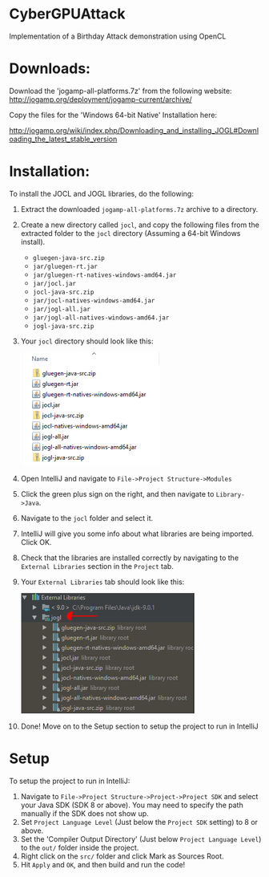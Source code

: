 # CyberGPUAttack
Implementation of a Birthday Attack demonstration using OpenCL

# Downloads:
Download the 'jogamp-all-platforms.7z' from the following website: http://jogamp.org/deployment/jogamp-current/archive/

Copy the files for the 'Windows 64-bit Native' Installation here:

http://jogamp.org/wiki/index.php/Downloading_and_installing_JOGL#Downloading_the_latest_stable_version

# Installation:

To install the JOCL and JOGL libraries, do the following:

1. Extract the downloaded `jogamp-all-platforms.7z` archive to a directory.
2. Create a new directory called `jocl`, and copy the following files from the extracted folder to the `jocl` directory (Assuming a 64-bit Windows install).
    * `gluegen-java-src.zip`
    * `jar/gluegen-rt.jar`
    * `jar/gluegen-rt-natives-windows-amd64.jar`
    * `jar/jocl.jar`
    * `jocl-java-src.zip`
    * `jar/jocl-natives-windows-amd64.jar`
    * `jar/jogl-all.jar`
    * `jar/jogl-all-natives-windows-amd64.jar`
    * `jogl-java-src.zip`
3. Your `jocl` directory should look like this:

    ![Alt](images/dir.PNG "Correct Directory Structure")
4. Open IntelliJ and navigate to `File->Project Structure->Modules`
5. Click the green plus sign on the right, and then navigate to `Library->Java`.
6. Navigate to the `jocl` folder and select it.
7. IntelliJ will give you some info about what libraries are being imported. Click OK.
8. Check that the libraries are installed correctly by navigating to the `External Libraries` section in the `Project` tab.
9. Your `External Libraries` tab should look like this:

    ![Alt](images/library.PNG "Library installed")
10. Done! Move on to the Setup section to setup the project to run in IntelliJ

# Setup
To setup the project to run in IntelliJ:
1. Navigate to `File->Project Structure->Project->Project SDK` and select your Java SDK (SDK 8 or above). You may need to specify the path
manually if the SDK does not show up.
2. Set `Project Language Level` (Just below the `Project SDK` setting) to 8 or above.
3. Set the 'Compiler Output Directory' (Just below `Project Language Level`) to the `out/` folder inside the project.
4. Right click on the `src/` folder and click Mark as Sources Root.
5. Hit `Apply` and `OK`, and then build and run the code!